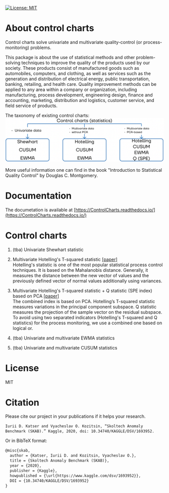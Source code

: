 [![License: MIT](https://img.shields.io/badge/License-MIT-green.svg)](https://github.com/YKatser/ControlCharts/blob/main/LICENSE)

# About control charts
Control charts solve univariate and multivariate quality-control (or process-monitoring) problems.

This package is about the use of statistical methods and other problem-solving techniques to improve the quality of the products used by our society. These products consist of manufactured goods such as automobiles, computers, and clothing, as well as services such as the generation and distribution of electrical energy, public transportation, banking, retailing, and health care. Quality improvement methods can be applied to any area within a company or organization, including manufacturing, process development, engineering design, finance and accounting, marketing, distribution and logistics, customer service, and field service of products.

The taxonomy of existing control charts:
![taxonomy](../pictures/taxonomy.png)

More useful information one can find in the book "Introduction to Statistical Quality Control" by Douglas C. Montgomery.

# Documentation
The documetation is available at [https://ControlCharts.readthedocs.io/](https://ControlCharts.readthedocs.io/)

# Control charts
1. (tba) Univariate Shewhart statistic

2. Multivariate Hotelling's T-squared statistic [[paper]](https://www.semanticscholar.org/paper/Multivariate-Quality-Control-illustrated-by-the-air-Hotelling/529ba6c1a80b684d2f704a7565da305bb84f14e8)  
Hotelling's statistic is one of the most popular statistical process control techniques. It is based on the Mahalanobis distance.
Generally, it measures the distance between the new vector of values and the previously defined vector of normal values additionally using variances.

3. Multivariate Hotelling's T-squared statistic + Q statistic (SPE index) based on PCA 
[[paper]](https://analyticalsciencejournals.onlinelibrary.wiley.com/doi/abs/10.1002/cem.800)  
The combined index is based on PCA.
Hotelling’s T-squared statistic measures variations in the principal component subspace.
Q statistic measures the projection of the sample vector on the residual subspace.
To avoid using two separated indicators (Hotelling's T-squared and Q statistics) for the process monitoring, we use a combined one based on logical or.

4. (tba) Univariate and multivariate EWMA statistics

5. (tba) Univariate and multivariate CUSUM statistics

# License
MIT

# Citation
Please cite our project in your publications if it helps your research.
```
Iurii D. Katser and Vyacheslav O. Kozitsin, “Skoltech Anomaly Benchmark (SKAB).” Kaggle, 2020, doi: 10.34740/KAGGLE/DSV/1693952.
```
Or in BibTeX format:
```
@misc{skab,
  author = {Katser, Iurii D. and Kozitsin, Vyacheslav O.},
  title = {Skoltech Anomaly Benchmark (SKAB)},
  year = {2020},
  publisher = {Kaggle},
  howpublished = {\url{https://www.kaggle.com/dsv/1693952}},
  DOI = {10.34740/KAGGLE/DSV/1693952}
}
```
